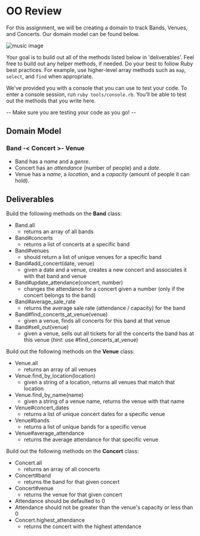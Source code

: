 # OO Review

For this assignment, we will be creating a domain to track Bands, Venues, and Concerts. Our domain model can be found below.

![music image](https://media.giphy.com/media/UvvK72Z0YK2KWUPZ0o/giphy.gif)

Your goal is to build out all of the methods listed below in 'deliverables'. Feel free to build out any helper methods, if needed. Do your best to follow Ruby best practices. For example, use higher-level array methods such as `map`, `select`, and `find` when appropriate.

We've provided you with a console that you can use to test your code. To enter a console session, run `ruby tools/console.rb`. You'll be able to test out the methods that you write here.

  --  Make sure you are testing your code as you go! --

## Domain Model

### Band -< Concert >- Venue

+ Band has a *name* and a *genre*.
+ Concert has an *attendance* (number of people) and a *date*.
+ Venue has a *name*, a *location*, and a *capacity* (amount of people it can hold).

## Deliverables

Build the following methods on the **Band** class:

+ Band.all
  + returns an array of all bands
+ Band#concerts
  + returns a list of concerts at a specific band
+ Band#venues
  + should return a list of unique venues for a specific band
+ Band#add_concert(date, venue)
  + given a date and a venue, creates a new concert and associates it with that band and venue
+ Band#update_attendance(concert, number)
  + changes the attendance for a concert given a number (only if the concert belongs to the band)
+ Band#average_sale_rate
  + returns the average sale rate (attendance / capacity) for the band
+ Band#find_concerts_at_venue(venue)
  + given a venue, finds all concerts for this band at that venue
+ Band#sell_out(venue)
  + given a venue, sells out all tickets for all the concerts the band has at this venue (*hint*: use #find_concerts_at_venue)

Build out the following methods on the **Venue** class:

+ Venue.all
  + returns an array of all venues
+ Venue.find_by_location(location)
  + given a string of a location, returns all venues that match that location
+ Venue.find_by_name(name)
  + given a string of a venue name, returns the venue with that name
+ Venue#concert_dates
  + returns a list of unique concert dates for a specific venue
+ Venue#bands
  + returns a list of unique bands for a specific venue
+ Venue#average_attendance
  + returns the average attendance for that specific venue

Build out the following methods on the **Concert** class:

+ Concert.all
  + returns an array of all concerts
+ Concert#band
  + returns the band for that given concert
+ Concert#venue
  + returns the venue for that given concert
+ Attendance should be defaulted to 0
+ Attendance should not be greater than the venue's capacity or less than 0
+ Concert.highest_attendance
  + returns the concert with the highest attendance

